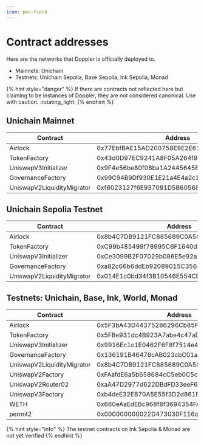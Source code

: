 ```yaml
---
icon: pen-field
---
```


# Contract addresses

Here are the networks that Doppler is officially deployed to.

* Mainnets: Unichain
* Testnets: Unichain Sepolia, Base Sepolia, Ink Sepolia, Monad&#x20;

{% hint style="danger" %}
If there are contracts not reflected here but claiming to be instances of Doppler, they are not considered canonical. Use with caution. :rotating\_light:
{% endhint %}

## Unichain Mainnet

<table><thead><tr><th width="266">Contract</th><th>Address</th></tr></thead><tbody><tr><td>Airlock</td><td>0x77EbfBAE15AD200758E9E2E61597c0B07d731254</td></tr><tr><td>TokenFactory</td><td>0x43d0D97EC9241A8F05A264f94B82A1d2E600f2B3</td></tr><tr><td>UniswapV3Initializer</td><td>0x9F4e56be80f08ba1A2445645EFa6d231E27b43ec</td></tr><tr><td>GovernanceFactory  </td><td>0x99C94B9Df930E1E21a4E4a2c105dBff21bF5c5aE</td></tr><tr><td>UniswapV2LiquidityMigrator </td><td>0xf6023127f6E937091D5B605680056A6D27524bad</td></tr></tbody></table>

## Unichain Sepolia Testnet

<table><thead><tr><th width="265">Contract</th><th>Address</th></tr></thead><tbody><tr><td>Airlock</td><td>0x8b4C7DB9121FC885689C0A50D5a1429F15AEc2a0</td></tr><tr><td>TokenFactory</td><td>0xC99b485499f78995C6F1640dbB1413c57f8BA684</td></tr><tr><td>UniswapV3Initializer</td><td>0xCe3099B2F07029b086E5e92a1573C5f5A3071783</td></tr><tr><td>GovernanceFactory  </td><td>0xa82c66b6ddEb92089015C3565E05B5c9750b2d4B</td></tr><tr><td>UniswapV2LiquidityMigrator </td><td>0x014E1c0bd34f3B10546E554CB33B3293fECDD056</td></tr></tbody></table>

## Testnets: Unichain, Base, Ink, World, Monad

<table><thead><tr><th width="262">Contract</th><th>Address</th></tr></thead><tbody><tr><td>Airlock</td><td>0x5F3bA43D44375286296Cb85F1EA2EBfa25dde731</td></tr><tr><td>TokenFactory</td><td>0x5FBe931dc4B923A7abe4c47aD68d5bF9Eda5B76D</td></tr><tr><td>UniswapV3Initializer</td><td>0x9916Ec1c1E0462F6F8f7514e414F06bf001Ac82A</td></tr><tr><td>GovernanceFactory</td><td>0x136191B46478cAB023cbC01a36160C4Aad81677a</td></tr><tr><td>UniswapV2LiquidityMigrator</td><td>0x8b4C7DB9121FC885689C0A50D5a1429F15AEc2a0</td></tr><tr><td>UniswapV2Factory</td><td>0xFAafdE6a5b658684cC5eb0C5c2c755B00A246F45</td></tr><tr><td>UniswapV2Router02</td><td>0xaA47D2977d622DBdFD33eeF6a8276727c52EB4e5</td></tr><tr><td>UniswapV3Factory</td><td>0xb4deE32EB70A5E55f3D2d861F49Fb3D79f7a14d9</td></tr><tr><td>WETH</td><td>0x660eAaEdEBc968f8f3694354FA8EC0b4c5Ba8D12</td></tr><tr><td>permit2</td><td>0x000000000022D473030F116dDEE9F6B43aC78BA3</td></tr></tbody></table>

{% hint style="info" %}
The testnet contracts on Ink Sepolia & Monad are not yet verified
{% endhint %}
